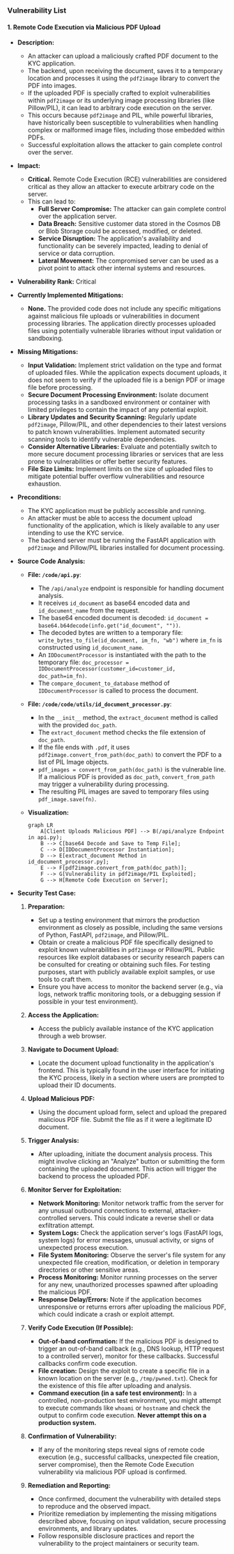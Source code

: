 ### Vulnerability List

#### 1. Remote Code Execution via Malicious PDF Upload

- **Description:**
    - An attacker can upload a maliciously crafted PDF document to the KYC application.
    - The backend, upon receiving the document, saves it to a temporary location and processes it using the `pdf2image` library to convert the PDF into images.
    - If the uploaded PDF is specially crafted to exploit vulnerabilities within `pdf2image` or its underlying image processing libraries (like Pillow/PIL), it can lead to arbitrary code execution on the server.
    - This occurs because `pdf2image` and PIL, while powerful libraries, have historically been susceptible to vulnerabilities when handling complex or malformed image files, including those embedded within PDFs.
    - Successful exploitation allows the attacker to gain complete control over the server.

- **Impact:**
    - **Critical.** Remote Code Execution (RCE) vulnerabilities are considered critical as they allow an attacker to execute arbitrary code on the server.
    - This can lead to:
        - **Full Server Compromise:** The attacker can gain complete control over the application server.
        - **Data Breach:** Sensitive customer data stored in the Cosmos DB or Blob Storage could be accessed, modified, or deleted.
        - **Service Disruption:** The application's availability and functionality can be severely impacted, leading to denial of service or data corruption.
        - **Lateral Movement:** The compromised server can be used as a pivot point to attack other internal systems and resources.

- **Vulnerability Rank:** Critical

- **Currently Implemented Mitigations:**
    - **None.**  The provided code does not include any specific mitigations against malicious file uploads or vulnerabilities in document processing libraries. The application directly processes uploaded files using potentially vulnerable libraries without input validation or sandboxing.

- **Missing Mitigations:**
    - **Input Validation:** Implement strict validation on the type and format of uploaded files. While the application expects document uploads, it does not seem to verify if the uploaded file is a benign PDF or image file before processing.
    - **Secure Document Processing Environment:** Isolate document processing tasks in a sandboxed environment or container with limited privileges to contain the impact of any potential exploit.
    - **Library Updates and Security Scanning:** Regularly update `pdf2image`, Pillow/PIL, and other dependencies to their latest versions to patch known vulnerabilities. Implement automated security scanning tools to identify vulnerable dependencies.
    - **Consider Alternative Libraries:** Evaluate and potentially switch to more secure document processing libraries or services that are less prone to vulnerabilities or offer better security features.
    - **File Size Limits:** Implement limits on the size of uploaded files to mitigate potential buffer overflow vulnerabilities and resource exhaustion.

- **Preconditions:**
    - The KYC application must be publicly accessible and running.
    - An attacker must be able to access the document upload functionality of the application, which is likely available to any user intending to use the KYC service.
    - The backend server must be running the FastAPI application with `pdf2image` and Pillow/PIL libraries installed for document processing.

- **Source Code Analysis:**
    - **File: `/code/api.py`**:
        - The `/api/analyze` endpoint is responsible for handling document analysis.
        - It receives `id_document` as base64 encoded data and `id_document_name` from the request.
        - The base64 encoded document is decoded: `id_document = base64.b64decode(info.get("id_document", ""))`.
        - The decoded bytes are written to a temporary file: `write_bytes_to_file(id_document, im_fn, "wb")` where `im_fn` is constructed using `id_document_name`.
        - An `IDDocumentProcessor` is instantiated with the path to the temporary file: `doc_processor = IDDocumentProcessor(customer_id=customer_id, doc_path=im_fn)`.
        - The `compare_document_to_database` method of `IDDocumentProcessor` is called to process the document.

    - **File: `/code/code/utils/id_document_processor.py`**:
        - In the `__init__` method, the `extract_document` method is called with the provided `doc_path`.
        - The `extract_document` method checks the file extension of `doc_path`.
        - If the file ends with `.pdf`, it uses `pdf2image.convert_from_path(doc_path)` to convert the PDF to a list of PIL Image objects.
        - `pdf_images = convert_from_path(doc_path)` is the vulnerable line. If a malicious PDF is provided as `doc_path`, `convert_from_path` may trigger a vulnerability during processing.
        - The resulting PIL images are saved to temporary files using `pdf_image.save(fn)`.

    - **Visualization:**
        ```mermaid
        graph LR
            A[Client Uploads Malicious PDF] --> B(/api/analyze Endpoint in api.py);
            B --> C[base64 Decode and Save to Temp File];
            C --> D[IDDocumentProcessor Instantiation];
            D --> E[extract_document Method in id_document_processor.py];
            E --> F[pdf2image.convert_from_path(doc_path)];
            F --> G[Vulnerability in pdf2image/PIL Exploited];
            G --> H[Remote Code Execution on Server];
        ```

- **Security Test Case:**
    1. **Preparation:**
        - Set up a testing environment that mirrors the production environment as closely as possible, including the same versions of Python, FastAPI, `pdf2image`, and Pillow/PIL.
        - Obtain or create a malicious PDF file specifically designed to exploit known vulnerabilities in `pdf2image` or Pillow/PIL. Public resources like exploit databases or security research papers can be consulted for creating or obtaining such files. For testing purposes, start with publicly available exploit samples, or use tools to craft them.
        - Ensure you have access to monitor the backend server (e.g., via logs, network traffic monitoring tools, or a debugging session if possible in your test environment).

    2. **Access the Application:**
        - Access the publicly available instance of the KYC application through a web browser.

    3. **Navigate to Document Upload:**
        - Locate the document upload functionality in the application's frontend. This is typically found in the user interface for initiating the KYC process, likely in a section where users are prompted to upload their ID documents.

    4. **Upload Malicious PDF:**
        - Using the document upload form, select and upload the prepared malicious PDF file. Submit the file as if it were a legitimate ID document.

    5. **Trigger Analysis:**
        - After uploading, initiate the document analysis process. This might involve clicking an "Analyze" button or submitting the form containing the uploaded document. This action will trigger the backend to process the uploaded PDF.

    6. **Monitor Server for Exploitation:**
        - **Network Monitoring:** Monitor network traffic from the server for any unusual outbound connections to external, attacker-controlled servers. This could indicate a reverse shell or data exfiltration attempt.
        - **System Logs:** Check the application server's logs (FastAPI logs, system logs) for error messages, unusual activity, or signs of unexpected process execution.
        - **File System Monitoring:** Observe the server's file system for any unexpected file creation, modification, or deletion in temporary directories or other sensitive areas.
        - **Process Monitoring:** Monitor running processes on the server for any new, unauthorized processes spawned after uploading the malicious PDF.
        - **Response Delay/Errors:** Note if the application becomes unresponsive or returns errors after uploading the malicious PDF, which could indicate a crash or exploit attempt.

    7. **Verify Code Execution (If Possible):**
        - **Out-of-band confirmation:** If the malicious PDF is designed to trigger an out-of-band callback (e.g., DNS lookup, HTTP request to a controlled server), monitor for these callbacks. Successful callbacks confirm code execution.
        - **File creation:** Design the exploit to create a specific file in a known location on the server (e.g., `/tmp/pwned.txt`). Check for the existence of this file after uploading and analysis.
        - **Command execution (in a safe test environment):** In a controlled, non-production test environment, you might attempt to execute commands like `whoami` or `hostname` and check the output to confirm code execution. **Never attempt this on a production system.**

    8. **Confirmation of Vulnerability:**
        - If any of the monitoring steps reveal signs of remote code execution (e.g., successful callbacks, unexpected file creation, server compromise), then the Remote Code Execution vulnerability via malicious PDF upload is confirmed.

    9. **Remediation and Reporting:**
        - Once confirmed, document the vulnerability with detailed steps to reproduce and the observed impact.
        - Prioritize remediation by implementing the missing mitigations described above, focusing on input validation, secure processing environments, and library updates.
        - Follow responsible disclosure practices and report the vulnerability to the project maintainers or security team.